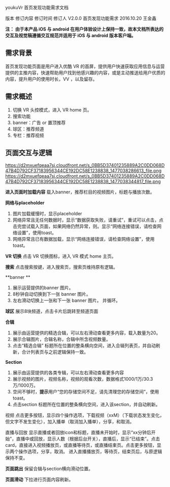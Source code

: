 youkuVr 首页发现功能需求文档


版本
修订内容
修订时间
修订人
V2.0.0
首页发现功能需求
2016.10.20
王金鑫

**注： 由于本产品 iOS 与 android 在用户体验设计上保持一致，故本文档所表达的交互及视觉稿遵循交互规范并适用于 iOS 与 android 版本客户端。**


## 需求背景

首页发现功能页面是用户进入优酷 VR 的首屏，提供用户快速获取应用信息与运营提供的主推内容，快速帮助用户找到他感兴趣的内容，或是主动推送给用户优质的内容，提升用户的使用时长，VV ，以及留存。


## 需求概述
1. 切换 VR 头控模式，进入 VR home 页。
2. 搜索功能
3. banner：广告 or 置顶推荐
4. 球区：推荐频道
5. 专栏：推荐视频


## 页面交互与逻辑
https://d2mxuefqeaa7sj.cloudfront.net/s_0BB5D37401235889A2C0DD068D47B4D792CF37183956344CE192DC58E1238838_1477038286613_file.png
https://d2mxuefqeaa7sj.cloudfront.net/s_0BB5D37401235889A2C0DD068D47B4D792CF37183956344CE192DC58E1238838_1477038344817_file.png


**进入页面时加载内容**
载入banner，推荐栏目的视频图片，标题与播放次数。

**网络与placeholder**

1. 图片加载缓慢时，显示placeholder
2. 网络异常且无任何数据时，显示“数据获取失败，请重试”，重试可以点击，点击完尝试载入页面，如果网络仍然异常，则。显示“网络连接错误，请检查网络设置”，使用toast。
3. 网络异常且已有数据加载，显示“网络连接错误，请检查网络设置”，使用toast。

**VR 切换**
点击 VR 切换图标，进入 VR 模式 home 主页。

**搜索**
点击搜索按键，进入搜索页，搜索页维持原有逻辑。

**banner **

1. 展示运营提供的banner 图片。
2. 8秒钟自动切换到下一张 banner 图片。
3. 左右滑动切换上一张和下一张 banner 图片。 并循环。

**球区**
展示8块频道，点击卡片后跳转至频道页面

**合辑**

1. 展示由运营提供的精选合辑，可以左右滑动查看更多内容，载入数量为20。
2. 展示合辑图片，合辑名称，合辑中所含视频数量。
3. 点击“精选合辑” 标题所在位置的整条横向空间，进入合辑列表页，并自动刷新，合计列表页与之前逻辑保持一致。

**Section**

1. 展示由运营提供的各类专辑，可以左右滑动查看更多内容
2. 展示视频的图片，视频名称，视频的观看次数，数据格式1000/1万/30.3万/1000万。
3. 空间不够时，**提示**用户“您的存储空间不足，请先清理您的存储空间”，使用toast。
4. 点击section 标题所在位置的整条横向空间，进入该section，并自动刷新。

视频
点击更多按钮，显示四个操作选项，下载视频（xxM）（下载状态发生变化，但文字不发生变化），加入播单（取消加入播单），分享，和取消。

直播与回放
显示直播或者回放icon和标题，直播未开始时，显示“xx分钟后开始”，直播中或回放，显示人数（根据后台开关），直播后，显示“已结束”。点击card，直接进入视频播放页，或直播等待页，或直播结束页。点击更多按钮，显示两个操作选项，分享，取消。
进入直播播放页，等待页，结束页后，与原逻辑保持不变。

**页面跳出**
保留合辑与section横向滑动位置。

**页面滑动**
下拉进行页面内容刷新。

